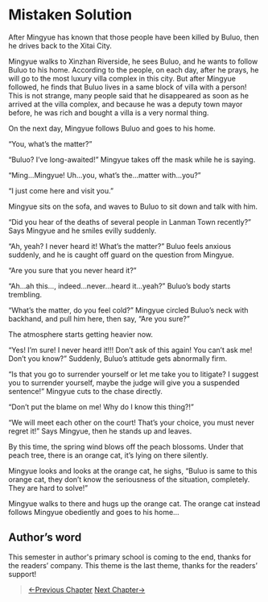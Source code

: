 # Mistaken Solution

After Mingyue has known that those people have been killed by Buluo, then he drives back to the Xitai City.

Mingyue walks to Xinzhan Riverside, he sees Buluo, and he wants to follow Buluo to his home. According to the people, on each day, after he prays, he will go to the most luxury villa complex in this city. But after Mingyue followed, he finds that Buluo lives in a same block of villa with a person! This is not strange, many people said that he disappeared as soon as he arrived at the villa complex, and because he was a deputy town mayor before, he was rich and bought a villa is a very normal thing.

On the next day, Mingyue follows Buluo and goes to his home.

“You, what’s the matter?”

“Buluo? I’ve long-awaited!” Mingyue takes off the mask while he is saying.

“Ming…Mingyue! Uh…you, what’s the…matter with…you?”

“I just come here and visit you.”

Mingyue sits on the sofa, and waves to Buluo to sit down and talk with him.

“Did you hear of the deaths of several people in Lanman Town recently?” Says Mingyue and he smiles evilly suddenly.

“Ah, yeah? I never heard it! What’s the matter?” Buluo feels anxious suddenly, and he is caught off guard on the question from Mingyue.

“Are you sure that you never heard it?”

“Ah…ah this…, indeed…never…heard it…yeah?” Buluo’s body starts trembling.

“What’s the matter, do you feel cold?” Mingyue circled Buluo’s neck with backhand, and pull him here, then say, “Are you sure?”

The atmosphere starts getting heavier now.

“Yes! I’m sure! I never heard it!!! Don’t ask of this again! You can’t ask me! Don’t you know?” Suddenly, Buluo’s attitude gets abnormally firm.

“Is that you go to surrender yourself or let me take you to litigate? I suggest you to surrender yourself, maybe the judge will give you a suspended sentence!” Mingyue cuts to the chase directly.

“Don’t put the blame on me! Why do I know this thing?!”

“We will meet each other on the court! That’s your choice, you must never regret it!” Says Mingyue, then he stands up and leaves.

By this time, the spring wind blows off the peach blossoms. Under that peach tree, there is an orange cat, it’s lying on there silently.

Mingyue looks and looks at the orange cat, he sighs, “Buluo is same to this orange cat, they don’t know the seriousness of the situation, completely. They are hard to solve!”

Mingyue walks to there and hugs up the orange cat. The orange cat instead follows Mingyue obediently and goes to his home…

## Author’s word

This semester in author's primary school is coming to the end, thanks for the readers’ company. This theme is the last theme, thanks for the readers’ support!

> [←Previous Chapter](/detective/part4/chapter3.md)  [Next Chapter→](/detective/credits.md)
